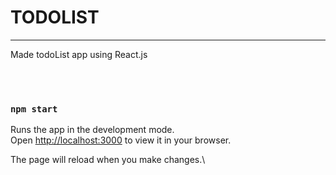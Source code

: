 # TODOLIST
***
Made todoList app using React.js


<br/>
<br/>

### `npm start`

Runs the app in the development mode.\
Open [http://localhost:3000](http://localhost:3000) to view it in your browser.

The page will reload when you make changes.\
